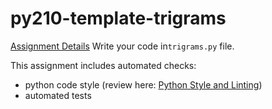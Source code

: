 # py210-template-trigrams

[Assignment Details](https://uwpce-pythoncert.github.io/ProgrammingInPython/exercises/trigrams/trigrams.html?highlight=trigram)
Write your code in`trigrams.py` file. 

This assignment includes automated checks:
* python code style (review here: [Python Style and Linting](https://uwpce-pythoncert.github.io/PythonCertDevel/modules/Pep8.html))
* automated tests
